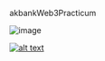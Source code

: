  akbankWeb3Practicum

![image](https://i.imgur.com/nRvPU66.png)


<a href="https://github.com/ahmetenesdur" target="_blank">


![alt text](https://img.shields.io/badge/LinkedIn-0077B5?style=for-the-badge&logo=linkedin&logoColor=white)

</a>